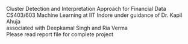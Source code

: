  Cluster Detection and Interpretation Approach for Financial Data <br>
 CS403/603 Machine Learning at IIT Indore under guidance of Dr. Kapil Ahuja <br>
 associated with Deepkamal Singh and Ria Verma <br>
 Please read report file for complete project
